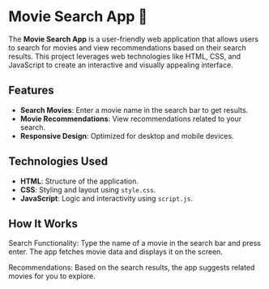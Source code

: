 # Movie Search App 🎥

The **Movie Search App** is a user-friendly web application that allows users to search for movies and view recommendations based on their search results. This project leverages web technologies like HTML, CSS, and JavaScript to create an interactive and visually appealing interface.

## Features

- **Search Movies**: Enter a movie name in the search bar to get results.
- **Movie Recommendations**: View recommendations related to your search.
- **Responsive Design**: Optimized for desktop and mobile devices.

## Technologies Used

- **HTML**: Structure of the application.
- **CSS**: Styling and layout using `style.css`.
- **JavaScript**: Logic and interactivity using `script.js`.

## How It Works
Search Functionality:
Type the name of a movie in the search bar and press enter. The app fetches movie data and displays it on the screen.

Recommendations:
Based on the search results, the app suggests related movies for you to explore.
